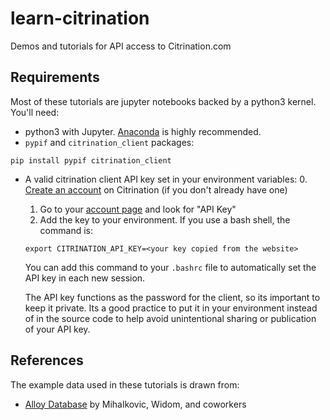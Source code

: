 # learn-citrination

Demos and tutorials for API access to Citrination.com

## Requirements

Most of these tutorials are jupyter notebooks backed by a python3 kernel.  You'll need:
 - python3 with Jupyter.  [Anaconda](https://www.continuum.io/downloads) is highly recommended.
 - `pypif` and `citrination_client` packages:
 
 ```pip install pypif citrination_client```

 - A valid citrination client API key set in your environment variables:
   0. [Create an account](https://citrination.com/users/sign_up) on Citrination (if you don't already have one)
   1. Go to your [account page](https://stage.citrination.com/users/edit) and look for "API Key"
   2. Add the key to your environment.  If you use a bash shell, the command is:
   
   ```export CITRINATION_API_KEY=<your key copied from the website>```
   
   You can add this command to your `.bashrc` file to automatically set the API key in each new session.
   
   The API key functions as the password for the client, so its important to keep it private.  Its a good practice to put it in your environment instead of in the source code to help avoid unintentional sharing or publication of your API key.

## References

The example data used in these tutorials is drawn from:

 * [Alloy Database](http://alloy.phys.cmu.edu/) by Mihalkovic, Widom, and coworkers
